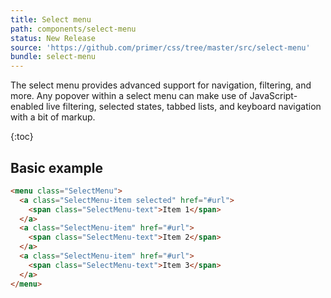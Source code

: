 ```yaml
---
title: Select menu
path: components/select-menu
status: New Release
source: 'https://github.com/primer/css/tree/master/src/select-menu'
bundle: select-menu
---
```


The select menu provides advanced support for navigation, filtering, and more. Any popover within a select menu can make use of JavaScript-enabled live filtering, selected states, tabbed lists, and keyboard navigation with a bit of markup.

{:toc}

## Basic example

```html
<menu class="SelectMenu">
  <a class="SelectMenu-item selected" href="#url">
    <span class="SelectMenu-text">Item 1</span>
  </a>
  <a class="SelectMenu-item" href="#url">
    <span class="SelectMenu-text">Item 2</span>
  </a>
  <a class="SelectMenu-item" href="#url">
    <span class="SelectMenu-text">Item 3</span>
  </a>
</menu>
```
